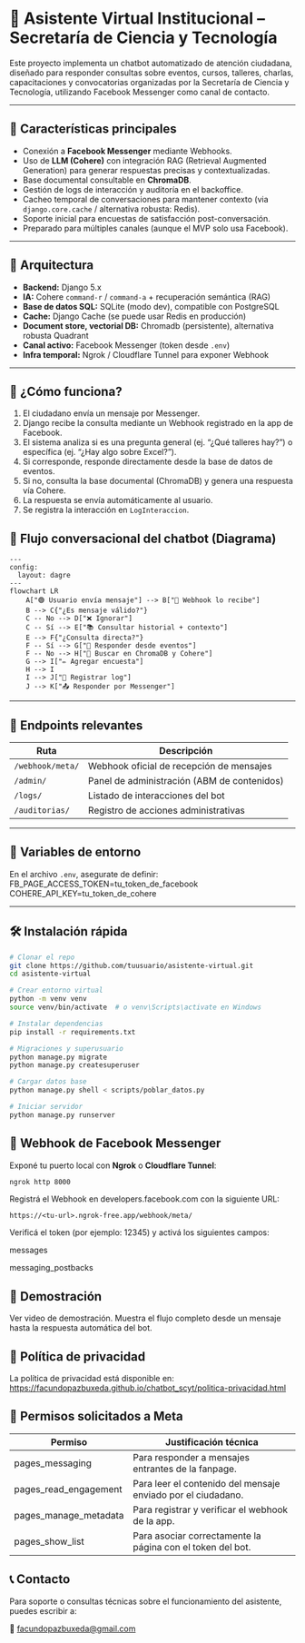 # 🤖 Asistente Virtual Institucional – Secretaría de Ciencia y Tecnología

Este proyecto implementa un chatbot automatizado de atención ciudadana, diseñado para responder consultas sobre eventos, cursos, talleres, charlas, capacitaciones y convocatorias organizadas por la Secretaría de Ciencia y Tecnología, utilizando Facebook Messenger como canal de contacto.

---

## 📌 Características principales

- Conexión a **Facebook Messenger** mediante Webhooks.
- Uso de **LLM (Cohere)** con integración RAG (Retrieval Augmented Generation) para generar respuestas precisas y contextualizadas.
- Base documental consultable en **ChromaDB**.
- Gestión de logs de interacción y auditoría en el backoffice.
- Cacheo temporal de conversaciones para mantener contexto (via `django.core.cache` / alternativa robusta: Redis).
- Soporte inicial para encuestas de satisfacción post-conversación.
- Preparado para múltiples canales (aunque el MVP solo usa Facebook).

---

## 🚀 Arquitectura

- **Backend:** Django 5.x
- **IA:** Cohere `command-r` / `command-a` + recuperación semántica (RAG)
- **Base de datos SQL:** SQLite (modo dev), compatible con PostgreSQL
- **Cache:** Django Cache (se puede usar Redis en producción)
- **Document store, vectorial DB:** Chromadb (persistente), alternativa robusta Quadrant
- **Canal activo:** Facebook Messenger (token desde `.env`)
- **Infra temporal:** Ngrok / Cloudflare Tunnel para exponer Webhook

---

## 🧪 ¿Cómo funciona?

1. El ciudadano envía un mensaje por Messenger.
2. Django recibe la consulta mediante un Webhook registrado en la app de Facebook.
3. El sistema analiza si es una pregunta general (ej. “¿Qué talleres hay?”) o específica (ej. “¿Hay algo sobre Excel?”).
4. Si corresponde, responde directamente desde la base de datos de eventos.
5. Si no, consulta la base documental (ChromaDB) y genera una respuesta vía Cohere.
6. La respuesta se envía automáticamente al usuario.
7. Se registra la interacción en `LogInteraccion`.

## 🔄 Flujo conversacional del chatbot (Diagrama)

```mermaid
---
config:
  layout: dagre
---
flowchart LR
    A["🟢 Usuario envía mensaje"] --> B["📩 Webhook lo recibe"]
    B --> C{"¿Es mensaje válido?"}
    C -- No --> D["❌ Ignorar"]
    C -- Sí --> E["📚 Consultar historial + contexto"]
    E --> F{"¿Consulta directa?"}
    F -- Sí --> G["📌 Responder desde eventos"]
    F -- No --> H["🧠 Buscar en ChromaDB y Cohere"]
    G --> I["✏️ Agregar encuesta"]
    H --> I
    I --> J["📝 Registrar log"]
    J --> K["📤 Responder por Messenger"]
```
---

## 📄 Endpoints relevantes

| Ruta                       | Descripción                                  |
|----------------------------|----------------------------------------------|
| `/webhook/meta/`           | Webhook oficial de recepción de mensajes     |
| `/admin/`                  | Panel de administración (ABM de contenidos)  |
| `/logs/`                   | Listado de interacciones del bot            |
| `/auditorias/`             | Registro de acciones administrativas         |

---

## 🔐 Variables de entorno

En el archivo `.env`, asegurate de definir:
FB_PAGE_ACCESS_TOKEN=tu_token_de_facebook
COHERE_API_KEY=tu_token_de_cohere

---

## 🛠 Instalación rápida

```bash
# Clonar el repo
git clone https://github.com/tuusuario/asistente-virtual.git
cd asistente-virtual

# Crear entorno virtual
python -m venv venv
source venv/bin/activate  # o venv\Scripts\activate en Windows

# Instalar dependencias
pip install -r requirements.txt

# Migraciones y superusuario
python manage.py migrate
python manage.py createsuperuser

# Cargar datos base
python manage.py shell < scripts/poblar_datos.py

# Iniciar servidor
python manage.py runserver
```

## 🔗 Webhook de Facebook Messenger

Exponé tu puerto local con **Ngrok** o **Cloudflare Tunnel**:

```bash
ngrok http 8000
```
Registrá el Webhook en developers.facebook.com con la siguiente URL:
```
https://<tu-url>.ngrok-free.app/webhook/meta/
```

Verificá el token (por ejemplo: 12345) y activá los siguientes campos:

messages

messaging_postbacks

## 🎥 Demostración
Ver video de demostración.
Muestra el flujo completo desde un mensaje hasta la respuesta automática del bot.

## 📜 Política de privacidad
La política de privacidad está disponible en:
https://facundopazbuxeda.github.io/chatbot_scyt/politica-privacidad.html

## 🔐 Permisos solicitados a Meta

| Permiso                       | Justificación técnica                                  |
|----------------------------|----------------------------------------------|
| pages_messaging	| Para responder a mensajes entrantes de la fanpage. |
| pages_read_engagement	| Para leer el contenido del mensaje enviado por el ciudadano. |
| pages_manage_metadata	| Para registrar y verificar el webhook de la app. |
| pages_show_list	| Para asociar correctamente la página con el token del bot. | 

## 📞 Contacto
Para soporte o consultas técnicas sobre el funcionamiento del asistente, puedes escribir a:

📧 facundopazbuxeda@gmail.com